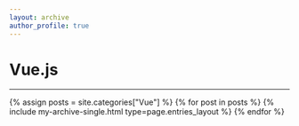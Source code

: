 ```yaml
---
layout: archive
author_profile: true
---
```


<h1>Vue.js</h1>
<hr>
{% assign posts = site.categories["Vue"] %}
{% for post in posts %}
    {% include my-archive-single.html type=page.entries_layout %}
{% endfor %}
<div>
</div>